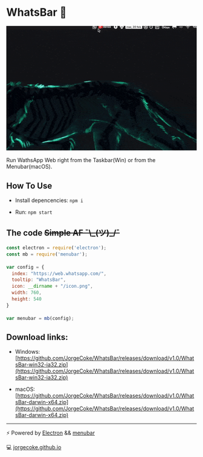 # WhatsBar 📱

![Demo](demo.gif)

Run WathsApp Web right from the Taskbar(Win) or from the Menubar(macOS).

## How To Use

* Install depencencies: `npm i`

* Run: `npm start`

## The code ~~Simple AF ¯\\\_(ツ)\_/¯~~

```javascript
const electron = require('electron');
const mb = require('menubar');

var config = {
  index: "https://web.whatsapp.com/",
  tooltip: "WhatsBar",
  icon: __dirname + "/icon.png",
  width: 760,
  height: 540
}

var menubar = mb(config);
```

## Download links:

* Windows: [https://github.com/JorgeCoke/WhatsBar/releases/download/v1.0/WhatsBar-win32-ia32.zip](https://github.com/JorgeCoke/WhatsBar/releases/download/v1.0/WhatsBar-win32-ia32.zip)

* macOS: [https://github.com/JorgeCoke/WhatsBar/releases/download/v1.0/WhatsBar-darwin-x64.zip](https://github.com/JorgeCoke/WhatsBar/releases/download/v1.0/WhatsBar-darwin-x64.zip)

---

⚡️ Powered by [Electron](http://electron.atom.io/) && [menubar](https://github.com/maxogden/menubar)

💻 [jorgecoke.github.io](https://jorgecoke.github.io/)
